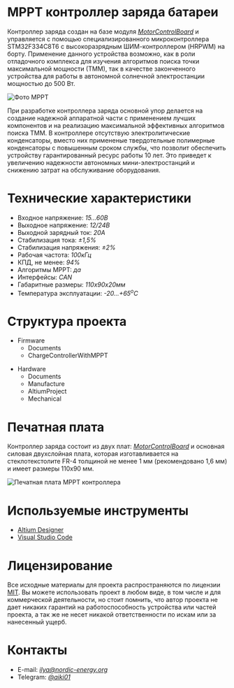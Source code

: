 # МРРТ контроллер заряда батареи

Контроллер заряда создан на базе модуля [*MotorControlBoard*](https://github.com/Nordic-Energy/MotorControlBoard) и управляется с помощью специализированного микроконтроллера STM32F334C8T6 с высокоразрядным ШИМ-контроллером (HRPWM) на борту. Применение данного устройства возможно, как в роли отладочного комплекса для изучения алгоритмов поиска точки максимальной мощности (ТММ), так в качестве законченного устройства для работы в автономной солнечной электростанции мощностью до 500 Вт.

![Фото МРРТ](https://habrastorage.org/webt/m9/jz/zv/m9jzzv8udvu62hfujno-cwyeerg.jpeg)

При разработке контроллера заряда основной упор делается на создание надежной аппаратной части с применением лучших компонентов и на реализацию максимальной эффективных алгоритмов поиска ТММ. В контроллере отсутствую электролитические конденсаторы, вместо них примененые твердотельные полимерные конденсаторы с повышенным сроком службы, что позволит обеспечить устройству гарантированный ресурс работы 10 лет. Это приведет к увеличению надежности автономных мини-электростанций и снижению затрат на обслуживание оборудования.

# Технические характеристики

* Входное напряжение: *15...60В*
* Выходное напряжение: *12/24В*
* Выходной зарядный ток: *20А*
* Стабилизация тока: *±1,5%*
* Стабилизация напряжения: *±2%*
* Рабочая частота: *100кГц*
* КПД, не менее: *94%*
* Алгоритмы МРРТ: *да*
* Интерфейсы: *CAN*
* Габаритные размеры: *110х90х20мм*
* Температура эксплуатации: *-20...+65<sup>o</sup>C*

# Структура проекта

* Firmware
    * Documents
    * ChargeControllerWithMPPT

>

* Hardware
    * Documents
    * Manufacture
    * AltiumProject
    * Mechanical

# Печатная плата

Контроллер заряда состоит из двух плат: [*MotorControlBoard*](https://github.com/Nordic-Energy/MotorControlBoard) и основная силовая  двухслойная плата, которая изготавливается на стеклотекстолите FR-4 толщиной не менее 1 мм (рекомендовано 1,6 мм) и имеет размеры 110х90 мм.

![Печатная плата МРРТ контроллера](https://habrastorage.org/webt/_t/5y/04/_t5y04h44n1iqy3mmhm5vbnzupa.jpeg)

# Используемые инструменты

* [Altium Designer](https://www.altium.com/altium-designer/ "Официальный сайт CAD")
* [Visual Studio Code](https://code.visualstudio.com/ "Официальный сайт IDE")

# Лицензирование

Все исходные материалы для проекта распространяются по лицензии [MIT](./LICENSE "Описание лицензии"). Вы можете использовать проект в любом виде, в том числе и для коммерческой деятельности, но стоит помнить, что автор проекта не дает никаких гарантий на работоспособность устройства или частей проекта, а так же не несет никакой ответственности по искам или за нанесенный ущерб.

# Контакты

* E-mail: *ilya@nordic-energy.org*
* Telegram: [*@aiki01*](https://t.me/aiki01 "Чат в телеграмме")
